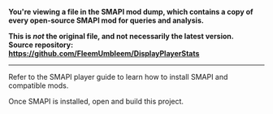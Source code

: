 **You're viewing a file in the SMAPI mod dump, which contains a copy of every open-source SMAPI mod
for queries and analysis.**

**This is _not_ the original file, and not necessarily the latest version.**  
**Source repository: https://github.com/FleemUmbleem/DisplayPlayerStats**

----

Refer to the SMAPI player guide to learn how to install SMAPI and compatible mods.

Once SMAPI is installed, open and build this project.
